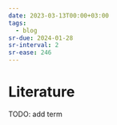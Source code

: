 ```yaml
---
date: 2023-03-13T00:00+03:00
tags:
  - blog
sr-due: 2024-01-28
sr-interval: 2
sr-ease: 246
---
```


# Literature

TODO: add term

